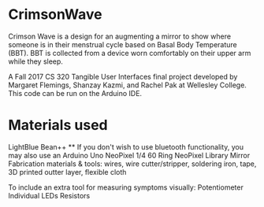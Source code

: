 # CrimsonWave

Crimson Wave is a design for an augmenting a mirror to show where someone is in their menstrual cycle based on Basal Body Temperature (BBT). BBT is collected from a device worn comfortably on their upper arm while they sleep. 

A Fall 2017 CS 320 Tangible User Interfaces final project developed by Margaret Flemings, Shanzay Kazmi, and Rachel Pak at Wellesley College. This code can be run on the Arduino IDE.

# Materials used
LightBlue Bean++
** If you don't wish to use bluetooth functionality, you may also use an Arduino Uno
NeoPixel 1/4 60 Ring
NeoPixel Library
Mirror
Fabrication materials & tools: wires, wire cutter/stripper, soldering iron, tape, 3D printed outter layer, flexible cloth 

To include an extra tool for measuring symptoms visually:
Potentiometer 
Individual LEDs
Resistors 
